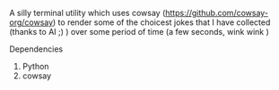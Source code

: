 A silly terminal utility which uses cowsay (https://github.com/cowsay-org/cowsay) to render some of the choicest jokes that I have collected (thanks to AI ;) ) over some period of time (a few seconds, wink wink )

Dependencies
1. Python
2. cowsay
